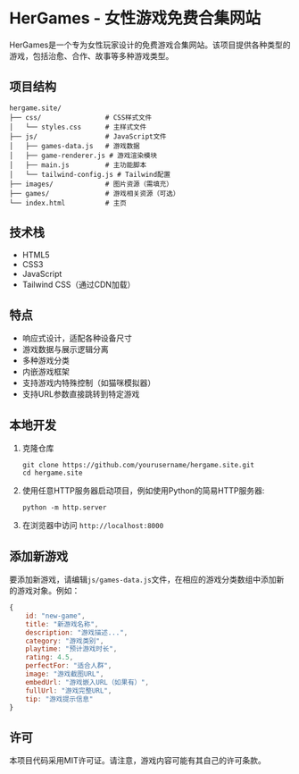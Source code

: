 # HerGames - 女性游戏免费合集网站

HerGames是一个专为女性玩家设计的免费游戏合集网站。该项目提供各种类型的游戏，包括治愈、合作、故事等多种游戏类型。

## 项目结构

```
hergame.site/
├── css/                # CSS样式文件
│   └── styles.css      # 主样式文件
├── js/                 # JavaScript文件
│   ├── games-data.js   # 游戏数据
│   ├── game-renderer.js # 游戏渲染模块
│   ├── main.js         # 主功能脚本
│   └── tailwind-config.js # Tailwind配置
├── images/             # 图片资源（需填充）
├── games/              # 游戏相关资源（可选）
└── index.html          # 主页
```

## 技术栈

- HTML5
- CSS3
- JavaScript
- Tailwind CSS（通过CDN加载）

## 特点

- 响应式设计，适配各种设备尺寸
- 游戏数据与展示逻辑分离
- 多种游戏分类
- 内嵌游戏框架
- 支持游戏内特殊控制（如猫咪模拟器）
- 支持URL参数直接跳转到特定游戏

## 本地开发

1. 克隆仓库
   ```
   git clone https://github.com/yourusername/hergame.site.git
   cd hergame.site
   ```

2. 使用任意HTTP服务器启动项目，例如使用Python的简易HTTP服务器:
   ```
   python -m http.server
   ```

3. 在浏览器中访问 `http://localhost:8000`

## 添加新游戏

要添加新游戏，请编辑`js/games-data.js`文件，在相应的游戏分类数组中添加新的游戏对象。例如：

```javascript
{
    id: "new-game",
    title: "新游戏名称",
    description: "游戏描述...",
    category: "游戏类别",
    playtime: "预计游戏时长",
    rating: 4.5,
    perfectFor: "适合人群",
    image: "游戏截图URL",
    embedUrl: "游戏嵌入URL（如果有）",
    fullUrl: "游戏完整URL",
    tip: "游戏提示信息"
}
```

## 许可

本项目代码采用MIT许可证。请注意，游戏内容可能有其自己的许可条款。 